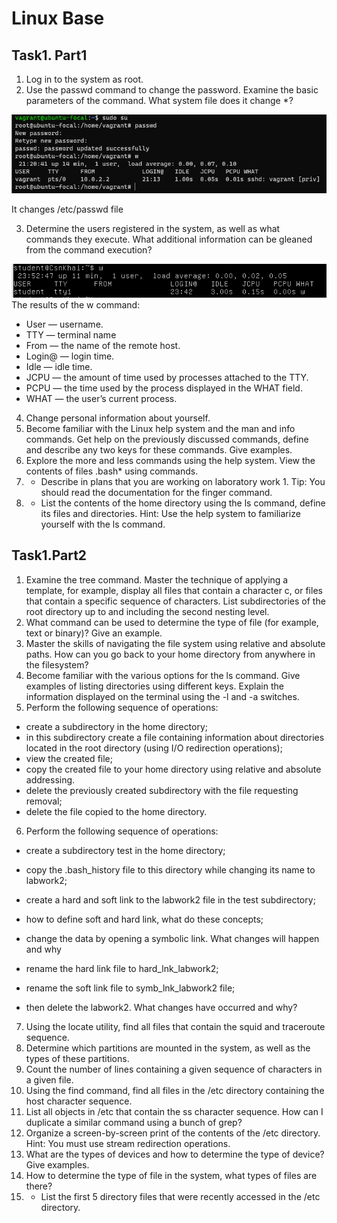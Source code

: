# Linux Base
## Task1. Part1
1) Log in to the system as root.
2) Use the passwd command to change the password. Examine the basic
parameters of the command. What system file does it change *?

![This is an image](https://github.com/teslaluv/Kh-077-DevOps/blob/main/Linux/Base/Screens/Screenshot_2.png?raw=true)

It changes /etc/passwd file

3) Determine the users registered in the system, as well as what commands they
execute. What additional information can be gleaned from the command
execution?

![This is an image](https://github.com/teslaluv/Kh-077-DevOps/blob/main/Linux/Base/Screens/Screenshot_31.png?raw=true)
The results of the w command:

- User ⁠— username.
- TTY ⁠— terminal name
- From ⁠— the name of the remote host.
- Login@ ⁠— login time.
- Idle ⁠— idle time.
- JCPU ⁠— the amount of time used by processes attached to the TTY.
- PCPU ⁠— the time used by the process displayed in the WHAT field.
- WHAT ⁠— the user’s current process.

4) Change personal information about yourself.
5) Become familiar with the Linux help system and the man and info commands.
Get help on the previously discussed commands, define and describe any two
keys for these commands. Give examples.
6) Explore the more and less commands using the help system. View the contents
of files .bash* using commands.
7) * Describe in plans that you are working on laboratory work 1. Tip: You should
read the documentation for the finger command.
8) * List the contents of the home directory using the ls command, define its files
and directories. Hint: Use the help system to familiarize yourself with the ls
command.
## Task1.Part2
1) Examine the tree command. Master the technique of applying a template, for
example, display all files that contain a character c, or files that contain a
specific sequence of characters. List subdirectories of the root directory up to
and including the second nesting level.
2) What command can be used to determine the type of file (for example, text or
binary)? Give an example.
3) Master the skills of navigating the file system using relative and absolute paths.
How can you go back to your home directory from anywhere in the filesystem?
4) Become familiar with the various options for the ls command. Give examples
of listing directories using different keys. Explain the information displayed on
the terminal using the -l and -a switches.
5) Perform the following sequence of operations:
- create a subdirectory in the home directory;
- in this subdirectory create a file containing information about directories
located in the root directory (using I/O redirection operations);
- view the created file;
- copy the created file to your home directory using relative and absolute
addressing.
- delete the previously created subdirectory with the file requesting removal;
- delete the file copied to the home directory.
6) Perform the following sequence of operations:
- create a subdirectory test in the home directory;

- copy the .bash_history file to this directory while changing its name to
labwork2;
- create a hard and soft link to the labwork2 file in the test subdirectory;
- how to define soft and hard link, what do these
concepts;
- change the data by opening a symbolic link. What changes will happen and
why
- rename the hard link file to hard_lnk_labwork2;
- rename the soft link file to symb_lnk_labwork2 file;
- then delete the labwork2. What changes have occurred and why?
7) Using the locate utility, find all files that contain the squid and traceroute
sequence.
8) Determine which partitions are mounted in the system, as well as the types of
these partitions.
9) Count the number of lines containing a given sequence of characters in a given
file.
10) Using the find command, find all files in the /etc directory containing the
host character sequence.
11) List all objects in /etc that contain the ss character sequence. How can I
duplicate a similar command using a bunch of grep?
12) Organize a screen-by-screen print of the contents of the /etc directory. Hint:
You must use stream redirection operations.
13) What are the types of devices and how to determine the type of device? Give
examples.
14) How to determine the type of file in the system, what types of files are there?
15) * List the first 5 directory files that were recently accessed in the /etc
directory.
